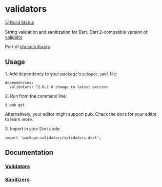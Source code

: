 validators
=============

[![Build Status](https://travis-ci.org/dart-league/validators.svg?branch=master)](https://travis-ci.org/dart-league/validators)

String validation and sanitization for Dart.
Dart 2-compatible version of [validator](https://pub.dartlang.org/packages/validator)

Port of [chriso's library](https://github.com/chriso/validator.js).

## Usage

1\. Add dependency to your package's `pubspec.yaml` file:

    dependencies:
      validators: ^2.0.1 # change to latest version

2\. Run from the command line:

    $ pub get

Alternatively, your editor might support pub. Check the docs for your editor to learn more.

3\. Import in your Dart code:

    import 'package:validators/validators.dart';

## Documentation

### [Validators](https://pub.dartlang.org/documentation/validators/latest/validators/validators-library.html)

### [Sanitizers](https://pub.dartlang.org/documentation/validators/latest/sanitizers/sanitizers-library.html)
